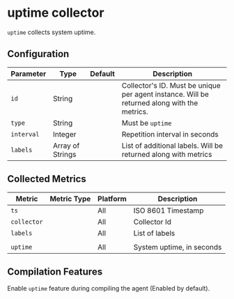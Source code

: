 # uptime collector

`uptime` collects system uptime.

## Configuration

| Parameter  | Type             | Default | Description                                                                                 |
| ---------- | ---------------- | ------- | ------------------------------------------------------------------------------------------- |
| `id`       | String           |         | Collector's ID. Must be unique per agent instance. Will be returned along with the metrics. |
| `type`     | String           |         | Must be `uptime`                                                                            |
| `interval` | Integer          |         | Repetition interval in seconds                                                              |
| `labels`   | Array of Strings |         | List of additional labels. Will be returned along with metrics                              |

## Collected Metrics

| Metric      | Metric Type | Platform | Description               |
| ----------- | ----------- | -------- | ------------------------- |
| `ts`        |             | All      | ISO 8601 Timestamp        |
| `collector` |             | All      | Collector Id              |
| `labels`    |             | All      | List of labels            |
|             |             |          |                           |
| `uptime`    |             | All      | System uptime, in seconds |

## Compilation Features

Enable `uptime` feature during compiling the agent (Enabled by default).
